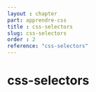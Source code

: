 ```yaml
---
layout : chapter
part: apprendre-css
title : css-selectors
slug: css-selectors
order : 2
reference: "css-selectors" 
---
```


# css-selectors